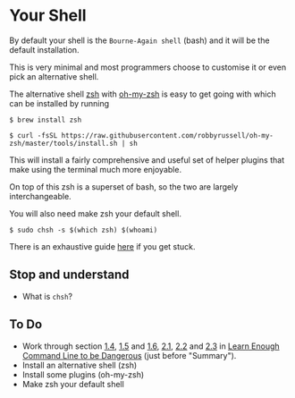 # Your Shell

By default your shell is the `Bourne-Again shell` (bash) and it will be the default installation.

This is very minimal and most programmers choose to customise it or even pick an alternative shell.

The alternative shell [zsh](http://www.zsh.org/) with [oh-my-zsh](http://ohmyz.sh/) is easy to get going with which can be installed by running

`$ brew install zsh`

`$ curl -fsSL https://raw.githubusercontent.com/robbyrussell/oh-my-zsh/master/tools/install.sh | sh`

This will install a fairly comprehensive and useful set of helper plugins that make using the terminal much more enjoyable.

On top of this zsh is a superset of bash, so the two are largely interchangeable.

You will also need make zsh your default shell.

`$ sudo chsh -s $(which zsh) $(whoami)`

There is an exhaustive guide [here](https://rick.cogley.info/post/use-homebrew-zsh-instead-of-the-osx-default/) if you get stuck.

## Stop and understand

* What is `chsh`? 

## To Do

* Work through section [1.4](https://www.learnenough.com/command-line-tutorial/basics#sec-man_pages), [1.5](https://www.learnenough.com/command-line-tutorial/basics#sec-editing_the_line) and [1.6](https://www.learnenough.com/command-line-tutorial/basics#sec-cleaning_up), [2.1](https://www.learnenough.com/command-line-tutorial/manipulating_files#sec-redirecting_and_appending), [2.2](https://www.learnenough.com/command-line-tutorial/manipulating_files#sec-listing) and [2.3](https://www.learnenough.com/command-line-tutorial/manipulating_files#sec-renaming_copying_deleting) in [Learn Enough Command Line to be Dangerous](https://www.learnenough.com/command-line-tutorial) (just before "Summary").
* Install an alternative shell (zsh)
* Install some plugins (oh-my-zsh)
* Make zsh your default shell
